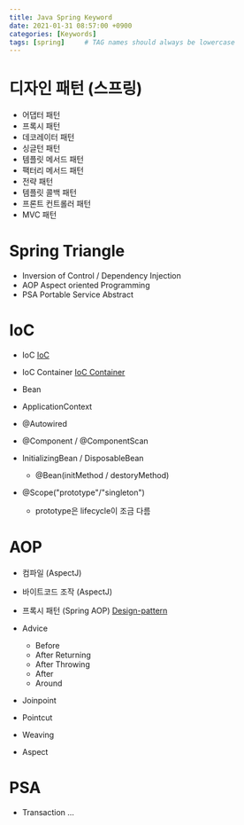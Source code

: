 ```yaml
---
title: Java Spring Keyword
date: 2021-01-31 08:57:00 +0900
categories: [Keywords]
tags: [spring]     # TAG names should always be lowercase
---
```


# 디자인 패턴 (스프링)

- 어댑터 패턴
- 프록시 패턴
- 데코레이터 패턴
- 싱글턴 패턴
- 템플릿 메서드 패턴
- 팩터리 메서드 패턴
- 전략 패턴
- 템플릿 콜백 패턴
- 프론트 컨트롤러 패턴
- MVC 패턴

# Spring Triangle

- Inversion of Control / Dependency Injection
- AOP Aspect oriented Programming
- PSA Portable Service Abstract

# IoC

- IoC [IoC](https://martinfowler.com/articles/injection.html)
- IoC Container [IoC Container](https://docs.spring.io/spring-framework/docs/current/reference/html/core.html#beans)
- Bean

- ApplicationContext
- @Autowired
- @Component / @ComponentScan
- InitializingBean / DisposableBean
  - @Bean(initMethod / destoryMethod)

- @Scope("prototype"/"singleton")
  - prototype은 lifecycle이 조금 다름

# AOP

- 컴파일 (AspectJ)
- 바이트코드 조작 (AspectJ)
- 프록시 패턴 (Spring AOP) [Design-pattern](https://refactoring.guru/design-patterns/proxy)

- Advice
  - Before
  - After Returning
  - After Throwing
  - After
  - Around

- Joinpoint
- Pointcut
- Weaving
- Aspect

# PSA

- Transaction ... 